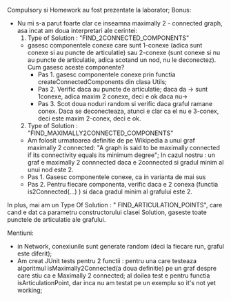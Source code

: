 Compulsory si Homework au fost prezentate la laborator;
Bonus:
- Nu mi s-a parut foarte clar ce inseamna maximally 2 - connected graph, asa incat am doua interpretari ale cerintei:
  1. Type of Solution : "FIND_2CONNECTED_COMPONENTS"
  - gasesc componentele conexe care sunt 1-conexe (adica sunt conexe si au puncte de articulatie) sau 2-conexe (sunt conexe si
  nu au puncte de articulatie, adica scotand un nod, nu le deconectez). Cum gasesc aceste componente?
     - Pas 1. gasesc componentele conexe prin functia createConnectedComponents din clasa Utils;
     - Pas 2. Verific daca au puncte de articulatie; daca da -> sunt 1conexe, adica maxim 2 conexe, deci e ok
                                                  daca nu-> 
      - Pas 3. Scot doua noduri random si verific daca graful ramane conex. Daca se deconecteaza, atunci e clar ca el nu e 3-conex, 
      deci este maxim 2-conex, deci e ok.
  2. Type of Solution : "FIND_MAXIMALLY2CONNECTED_COMPONENTS"
    - Am folosit urmatoarea definitie de pe Wikipedia a unui graf maximally 2 connected: 
     "A graph is said to be maximally connected if its connectivity equals its minimum degree";
      In cazul nostru : un graf e maximally 2 connnected daca e 2connected si gradul minim al unui nod este 2.
    - Pas 1. Gasesc componentele conexe, ca in varianta de mai sus
    - Pas 2. Pentru fiecare componenta, verific daca e 2 conexa (functia is2Connected(...) ) si daca gradul minim al grafului este 2.

In plus, mai am un Type Of Solution : " FIND_ARTICULATION_POINTS", care cand e dat ca parametru constructorului clasei Solution,
gaseste toate punctele de articulatie ale grafului.

Mentiuni: 
- in Network, conexiunile sunt generate random (deci la fiecare run, graful este diferit);
- Am creat JUnit tests pentru 2 functii : pentru una care testeaza algoritmul isMaximally2Connected(a doua definitie) pe un graf
despre care stiu ca e Maximally 2 connected; al doilea test e pentru functia isArticulationPoint, dar inca nu am testat pe un exemplu
so it's not yet working;
    
    
